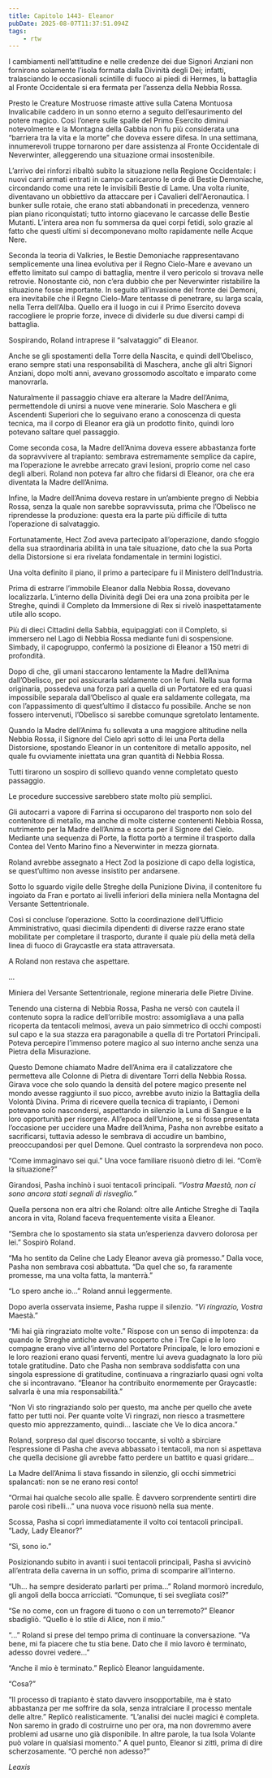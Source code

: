 ```yaml
---
title: Capitolo 1443- Eleanor
pubDate: 2025-08-07T11:37:51.094Z
tags:
    - rtw
---
```



I cambiamenti nell’attitudine e nelle credenze dei due Signori Anziani non fornirono solamente l’isola formata dalla Divinità degli Dei; infatti, tralasciando le occasionali scintille di fuoco ai piedi di Hermes, la battaglia al Fronte Occidentale si era fermata per l’assenza della Nebbia Rossa.


Presto le Creature Mostruose rimaste attive sulla Catena Montuosa Invalicabile caddero in un sonno eterno a seguito dell’esaurimento del potere magico. Così l’onere sulle spalle del Primo Esercito diminuì notevolmente e la Montagna della Gabbia non fu più considerata una “barriera tra la vita e la morte” che doveva essere difesa. In una settimana, innumerevoli truppe tornarono per dare assistenza al Fronte Occidentale di Neverwinter, alleggerendo una situazione ormai insostenibile.


L’arrivo dei rinforzi ribaltò subito la situazione nella Regione Occidentale: i nuovi carri armati entrati in campo caricarono le orde di Bestie Demoniache, circondando come una rete le invisibili Bestie di Lame. Una volta riunite, diventavano un obbiettivo da attaccare per i Cavalieri dell'Aeronautica. I bunker sulle rotaie, che erano stati abbandonati in precedenza, vennero pian piano riconquistati; tutto intorno giacevano le carcasse delle Bestie Mutanti. L’intera area non fu sommersa da quei corpi fetidi, solo grazie al fatto che questi ultimi si decomponevano molto rapidamente nelle Acque Nere.


Seconda la teoria di Valkries, le Bestie Demoniache rappresentavano semplicemente una linea evolutiva per il Regno Cielo-Mare e avevano un effetto limitato sul campo di battaglia, mentre il vero pericolo si trovava nelle retrovie. Nonostante ciò, non c’era dubbio che per Neverwinter ristabilire la situazione fosse importante. In seguito all’invasione del fronte dei Demoni, era inevitabile che il Regno Cielo-Mare tentasse di penetrare, su larga scala, nella Terra dell’Alba. Quello era il luogo in cui il Primo Esercito doveva raccogliere le proprie forze, invece di dividerle su due diversi campi di battaglia.


Sospirando, Roland intraprese il “salvataggio” di Eleanor.


Anche se gli spostamenti della Torre della Nascita, e quindi dell’Obelisco, erano sempre stati una responsabilità di Maschera, anche gli altri Signori Anziani, dopo molti anni, avevano grossomodo ascoltato e imparato come manovrarla.


Naturalmente il passaggio chiave era alterare la Madre dell’Anima, permettendole di unirsi a nuove vene minerarie. Solo Maschera e gli Ascendenti Superiori che lo seguivano erano a conoscenza di questa tecnica, ma il corpo di Eleanor era già un prodotto finito, quindi loro potevano saltare quel passaggio.


Come seconda cosa, la Madre dell’Anima doveva essere abbastanza forte da sopravvivere al trapianto: sembrava estremamente semplice da capire, ma l’operazione le avrebbe arrecato gravi lesioni, proprio come nel caso degli alberi. Roland non poteva far altro che fidarsi di Eleanor, ora che era diventata la Madre dell’Anima.


Infine, la Madre dell’Anima doveva restare in un’ambiente pregno di Nebbia Rossa, senza la quale non sarebbe sopravvissuta, prima che l’Obelisco ne riprendesse la produzione: questa era la parte più difficile di tutta l’operazione di salvataggio.


Fortunatamente, Hect Zod aveva partecipato all’operazione, dando sfoggio della sua straordinaria abilità in una tale situazione, dato che la sua Porta della Distorsione si era rivelata fondamentale in termini logistici.


Una volta definito il piano, il primo a partecipare fu il Ministero dell’Industria.


Prima di estrarre l’immobile Eleanor dalla Nebbia Rossa, dovevano localizzarla. L’interno della Divinità degli Dei era una zona proibita per le Streghe, quindi il Completo da Immersione di Rex si rivelò inaspettatamente utile allo scopo.


Più di dieci Cittadini della Sabbia, equipaggiati con il Completo, si immersero nel Lago di Nebbia Rossa mediante funi di sospensione. Simbady, il capogruppo, confermò la posizione di Eleanor a 150 metri di profondità.


Dopo di che, gli umani staccarono lentamente la Madre dell’Anima dall’Obelisco, per poi assicurarla saldamente con le funi. Nella sua forma originaria, possedeva una forza pari a quella di un Portatore ed era quasi impossibile separala dall’Obelisco al quale era saldamente collegata, ma con l’appassimento di quest’ultimo il distacco fu possibile. Anche se non fossero intervenuti, l’Obelisco si sarebbe comunque sgretolato lentamente.


Quando la Madre dell’Anima fu sollevata a una maggiore altitudine nella Nebbia Rossa, il Signore del Cielo aprì sotto di lei una Porta della Distorsione, spostando Eleanor in un contenitore di metallo apposito, nel quale fu ovviamente iniettata una gran quantità di Nebbia Rossa.


Tutti tirarono un sospiro di sollievo quando venne completato questo passaggio.


Le procedure successive sarebbero state molto più semplici.


Gli autocarri a vapore di Farrina si occuparono del trasporto non solo del contenitore di metallo, ma anche di molte cisterne contenenti Nebbia Rossa, nutrimento per la Madre dell’Anima e scorta per il Signore del Cielo. Mediante una sequenza di Porte, la flotta portò a termine il trasporto dalla Contea del Vento Marino fino a Neverwinter in mezza giornata.


Roland avrebbe assegnato a Hect Zod la posizione di capo della logistica, se quest’ultimo non avesse insistito per andarsene.


Sotto lo sguardo vigile delle Streghe della Punizione Divina, il contenitore fu ingoiato da Fran e portato ai livelli inferiori della miniera nella Montagna del Versante Settentrionale.


Così si concluse l’operazione. Sotto la coordinazione dell’Ufficio Amministrativo, quasi diecimila dipendenti di diverse razze erano state mobilitate per completare il trasporto, durante il quale più della metà della linea di fuoco di Graycastle era stata attraversata.


A Roland non restava che aspettare.






…






Miniera del Versante Settentrionale, regione mineraria delle Pietre Divine.


Tenendo una cisterna di Nebbia Rossa, Pasha ne versò con cautela il contenuto sopra la radice dell’orribile mostro: assomigliava a una palla ricoperta da tentacoli melmosi, aveva un paio simmetrico di occhi composti sul capo e la sua stazza era paragonabile a quella di tre Portatori Principali. Poteva percepire l’immenso potere magico al suo interno anche senza una Pietra della Misurazione.


Questo Demone chiamato Madre dell’Anima era il catalizzatore che permetteva alle Colonne di Pietra di diventare Torri della Nebbia Rossa. Girava voce che solo quando la densità del potere magico presente nel mondo avesse raggiunto il suo picco, avrebbe avuto inizio la Battaglia della Volontà Divina. Prima di ricevere quella tecnica di trapianto, i Demoni potevano solo nascondersi, aspettando in silenzio la Luna di Sangue e la loro opportunità per risorgere. All’epoca dell’Unione, se si fosse presentata l’occasione per uccidere una Madre dell’Anima, Pasha non avrebbe esitato a sacrificarsi, tuttavia adesso le sembrava di accudire un bambino, preoccupandosi per quel Demone. Quel contrasto la sorprendeva non poco.


“Come immaginavo sei qui.” Una voce familiare risuonò dietro di lei. “Com’è la situazione?”


Girandosi, Pasha inchinò i suoi tentacoli principali. <em>“Vostra Maestà, non ci sono ancora stati segnali di risveglio.”</em>


Quella persona non era altri che Roland: oltre alle Antiche Streghe di Taqila ancora in vita, Roland faceva frequentemente visita a Eleanor.


“Sembra che lo spostamento sia stata un’esperienza davvero dolorosa per lei.” Sospirò Roland.


“Ma ho sentito da Celine che Lady Eleanor aveva già promesso.” Dalla voce, Pasha non sembrava così abbattuta. “Da quel che so, fa raramente promesse, ma una volta fatta, la manterrà.”


“Lo spero anche io…” Roland annuì leggermente.


Dopo averla osservata insieme, Pasha ruppe il silenzio. <em>“Vi ringrazio, Vostra </em>Maestà.”


“Mi hai già ringraziato molte volte.” Rispose con un senso di impotenza: da quando le Streghe antiche avevano scoperto che i Tre Capi e le loro compagne erano vive all’interno del Portatore Principale, le loro emozioni e le loro reazioni erano quasi ferventi, mentre lui aveva guadagnato la loro più totale gratitudine. Dato che Pasha non sembrava soddisfatta con una singola espressione di gratitudine, continuava a ringraziarlo quasi ogni volta che si incontravano. “Eleanor ha contribuito enormemente per Graycastle: salvarla è una mia responsabilità.”


“Non Vi sto ringraziando solo per questo, ma anche per quello che avete fatto per tutti noi. Per quante volte Vi ringrazi, non riesco a trasmettere questo mio apprezzamento, quindi… lasciate che Ve lo dica ancora.”


Roland, sorpreso dal quel discorso toccante, si voltò a sbirciare l’espressione di Pasha che aveva abbassato i tentacoli, ma non si aspettava che quella decisione gli avrebbe fatto perdere un battito e quasi gridare…


La Madre dell’Anima li stava fissando in silenzio, gli occhi simmetrici spalancati: non se ne erano resi conto!


“Ormai hai qualche secolo alle spalle. È davvero sorprendente sentirti dire parole così ribelli…” una nuova voce risuonò nella sua mente.


Scossa, Pasha si coprì immediatamente il volto coi tentacoli principali. “Lady, Lady Eleanor?”


“Sì, sono io.”


Posizionando subito in avanti i suoi tentacoli principali, Pasha si avvicinò all’entrata della caverna in un soffio, prima di scomparire all’interno.


“Uh… ha sempre desiderato parlarti per prima…” Roland mormorò incredulo, gli angoli della bocca arricciati. “Comunque, ti sei svegliata così?”


“Se no come, con un fragore di tuono o con un terremoto?” Eleanor sbadigliò. “Quello è lo stile di Alice, non il mio.”


“…” Roland si prese del tempo prima di continuare la conversazione. “Va bene, mi fa piacere che tu stia bene. Dato che il mio lavoro è terminato, adesso dovrei vedere…”


“Anche il mio è terminato.” Replicò Eleanor languidamente.


“Cosa?”


“Il processo di trapianto è stato davvero insopportabile, ma è stato abbastanza per me soffrire da sola, senza intralciare il processo mentale delle altre.” Replicò realisticamente. “L’analisi dei nuclei magici è completa. Non saremo in grado di costruirne uno per ora, ma non dovremmo avere problemi ad usarne uno già disponibile. In altre parole, la tua Isola Volante può volare in qualsiasi momento.” A quel punto, Eleanor si zittì, prima di dire scherzosamente. “O perché non adesso?”


<em> </em>


<em>Leaxis</em>
                                


                                



